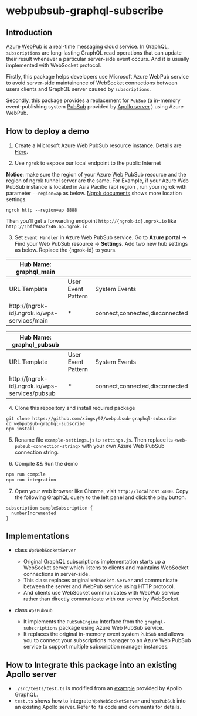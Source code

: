 # webpubsub-graphql-subscribe

## Introduction
[Azure WebPub](https://docs.microsoft.com/en-us/azure/azure-web-pubsub/overview) is a real-time messaging cloud service.
In GraphQL, `subscriptions` are long-lasting GraphQL read operations that can update their result whenever a particular server-side event occurs. And it is usually implemented with WebSocket protocol. 

Firstly, this package helps developers use Microsoft Azure WebPub service to avoid server-side maintainence of WebSocket connections between users clients and GraphQL server caused by `subscriptions`.

Secondly, this package provides a replacement for `PubSub` (a in-memory event-publishing system [PubSub](https://www.apollographql.com/docs/apollo-server/data/subscriptions/#the-pubsub-class) provided by [Apollo server](https://www.apollographql.com/docs/apollo-server/data/subscriptions/) ) using Azure WebPub.

## How to deploy a demo 

1. Create a Microsoft Azure Web PubSub resource instance. Details are [Here](https://docs.microsoft.com/en-us/azure/azure-web-pubsub/quickstart-serverless?tabs=javascript).

2. Use `ngrok` to expose our local endpoint to the public Internet

**Notice**: make sure the region of your Azure Web PubSub resource and the region of ngrok tunnel server are the same. For Example, if your Azure Web PubSub instance is located in Asia Pacific (ap) region , run your ngrok with parameter `--region=ap` as below. [Ngrok documents](https://ngrok.com/docs#global-locations) shows more location settings.
```
ngrok http --region=ap 8888 
```
Then you'll get a forwarding endpoint `http://{ngrok-id}.ngrok.io` like `http://1bff94a2f246.ap.ngrok.io`

3. Set `Event Handler` in Azure Web PubSub service. Go to **Azure portal** -> Find your Web PubSub resource -> **Settings**. Add two new hub settings as below. Replace the {ngrok-id} to yours. 

| Hub Name: graphql_main                         |                    |                                |
| ---------------------------------------------- | ------------------ | ------------------------------ |
| URL Template                                   | User Event Pattern | System Events                  |
| http://{ngrok-id}.ngrok.io/wps-services/main   | *                  | connect,connected,disconnected |


| Hub Name: graphql_pubsub                       |                    |                                |
| ---------------------------------------------- | ------------------ | ------------------------------ |
| URL Template                                   | User Event Pattern | System Events                  |
| http://{ngrok-id}.ngrok.io/wps-services/pubsub | *                  | connect,connected,disconnected |

4. Clone this repository and install required package
```git
git clone https://github.com/xingsy97/webpubsub-graphql-subscribe
cd webpubsub-graphql-subscribe
npm install
```

5. Rename file `example-settings.js` to `settings.js`. Then replace its `<web-pubsub-connection-string>` with your own Azure Web PubSub connection string.

6. Compile && Run the demo
```bash
npm run compile
npm run integration
```

7. Open your web browser like Chorme, visit `http://localhost:4000`.
Copy the following GraphQL query to the left panel and click the play button.
```gql
subscription sampleSubscription {
  numberIncremented
}
```

## Implementations
- class `WpsWebSocketServer`
  - Original GraphQL subscriptions implementation starts up a WebSocket server which listens to clients and maintains WebSocket connections in server-side. 
  - This class replaces original `WebSocket.Server` and communicate between the server and WebPub service using HTTP protocol.
  - And clients use WebSocket communicates with WebPub service rather than directly communicate with our server by WebSocket.

- class `WpsPubSub`
  - It implements the `PubSubEngine` Interface from the `graphql-subscriptions` package using Azure Web PubSub service.
  - It replaces the original in-memory event system `PubSub` and allows you to connect your subscriptions manager to an Azure Web PubSub service to support multiple subscription manager instances.

## How to Integrate this package into an existing Apollo server 
- `./src/tests/test.ts` is modified from an [example](https://github.com/apollographql/docs-examples/blob/7105d77acfc67d6cb4097cc27a7956051ec0c1b5/server-subscriptions-as3/index.js) provided by Apollo GraphQL. 
- `test.ts` shows how to integrate `WpsWebSocketServer` and `WpsPubSub` into an existing Apollo server. Refer to its code and comments for details.
